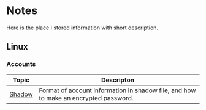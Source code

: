 # Notes

Here is the place I stored information with short description.

## Linux

### Accounts

Topic | Descripton
----- | ----------
[Shadow](https://github.com/ylee067200/ylee067200.github.io/tree/main/Notes) | Format of account information in shadow file, and how to make an encrypted password.


